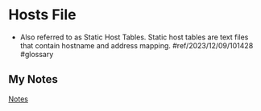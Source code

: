 # Hosts File
- Also referred to as Static Host Tables. Static host tables are text files that contain hostname and address mapping. #ref/2023/12/09/101428 #glossary
## My Notes
[Notes](mynotes/hosts-file-notes.md)
